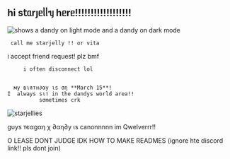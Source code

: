 ## һі s𝗍ᥲrȷᥱᥣᥣᥡ һᥱrᥱ!!!!!!!!!!!!!!!!!! 




<picture>
 <source media="(prefers-color-scheme: dark)" [srcset="(https://files.catbox.moe/57pfbk.gif)">
 <source media="(prefers-color-scheme: light)" srcset="https://files.catbox.moe/9nongc.gif">
 <img alt="shows a dandy on light mode and a dandy on dark mode" src="https://files.catbox.moe/01u8gt.png">
</picture>


     call me starjelly !! or vita
   i accept friend request! plz bmf


         i often disconnect lol


      му вιятн∂αу ιѕ ση **March 15**! 
    I  always ѕιт in the dandys world area!!  
              ѕσmetimes crk 

![starjellies](https://komarev.com/ghpvc/?username=starjellies&color=d4b5ff)



   gυуѕ тєαgαη χ ∂αη∂у ιѕ canonnnnn im Qwelverrr!! 

O LEASE DONT JUDGE IDK HOW TO MAKE READMES
(ignore hte discord link!! pls dont join) 

